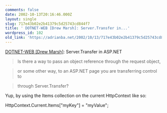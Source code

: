 ```yaml
---
comments: false
date: 2002-10-13T20:16:46.000Z
layout: single
slug: 717e43b02e2b41379c5d25743cd844f7
title: ' DOTNET-WEB [Drew Marsh]: Server.Transfer in...'
wordpress_id: 102
old_link: 'https://adrianba.net/2002/10/13/717e43b02e2b41379c5d25743cd844f7/'
---
```

[
DOTNET-WEB [Drew Marsh]](http://discuss.develop.com/archives/wa.exe?A2=ind0210b&L=dotnet-web&T=0&F=&S=&P=13567): Server.Transfer in ASP.NET

> Is there a way to pass an object reference through the
request object,  

> or some other way, to an ASP.NET page you are transferring
control to  

> through Server.Transfer?

Yup, by using the Items collection on the current HttpContext
like so:

<codeSnippet language="C#">  

HttpContext.Current.Items["myKey"] = "myValue";  

</codeSnippet>
